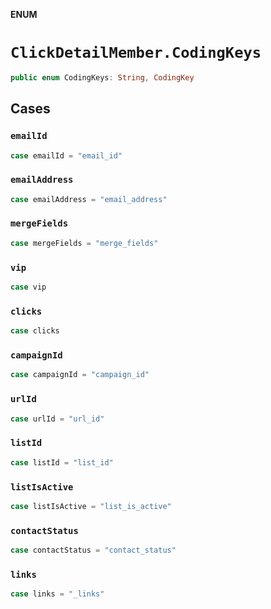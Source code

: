 **ENUM**

# `ClickDetailMember.CodingKeys`

```swift
public enum CodingKeys: String, CodingKey
```

## Cases
### `emailId`

```swift
case emailId = "email_id"
```

### `emailAddress`

```swift
case emailAddress = "email_address"
```

### `mergeFields`

```swift
case mergeFields = "merge_fields"
```

### `vip`

```swift
case vip
```

### `clicks`

```swift
case clicks
```

### `campaignId`

```swift
case campaignId = "campaign_id"
```

### `urlId`

```swift
case urlId = "url_id"
```

### `listId`

```swift
case listId = "list_id"
```

### `listIsActive`

```swift
case listIsActive = "list_is_active"
```

### `contactStatus`

```swift
case contactStatus = "contact_status"
```

### `links`

```swift
case links = "_links"
```
